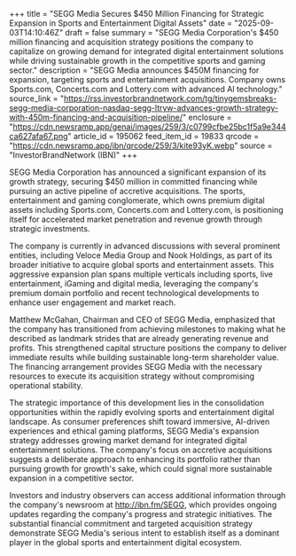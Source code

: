 +++
title = "SEGG Media Secures $450 Million Financing for Strategic Expansion in Sports and Entertainment Digital Assets"
date = "2025-09-03T14:10:46Z"
draft = false
summary = "SEGG Media Corporation's $450 million financing and acquisition strategy positions the company to capitalize on growing demand for integrated digital entertainment solutions while driving sustainable growth in the competitive sports and gaming sector."
description = "SEGG Media announces $450M financing for expansion, targeting sports and entertainment acquisitions. Company owns Sports.com, Concerts.com and Lottery.com with advanced AI technology."
source_link = "https://rss.investorbrandnetwork.com/tg/tinygemsbreaks-segg-media-corporation-nasdaq-segg-ltryw-advances-growth-strategy-with-450m-financing-and-acquisition-pipeline/"
enclosure = "https://cdn.newsramp.app/genai/images/259/3/c0799cfbe25bc1f5a9e344ca627afa67.png"
article_id = 195062
feed_item_id = 19833
qrcode = "https://cdn.newsramp.app/ibn/qrcode/259/3/kite93yK.webp"
source = "InvestorBrandNetwork (IBN)"
+++

<p>SEGG Media Corporation has announced a significant expansion of its growth strategy, securing $450 million in committed financing while pursuing an active pipeline of accretive acquisitions. The sports, entertainment and gaming conglomerate, which owns premium digital assets including Sports.com, Concerts.com and Lottery.com, is positioning itself for accelerated market penetration and revenue growth through strategic investments.</p><p>The company is currently in advanced discussions with several prominent entities, including Veloce Media Group and Nook Holdings, as part of its broader initiative to acquire global sports and entertainment assets. This aggressive expansion plan spans multiple verticals including sports, live entertainment, iGaming and digital media, leveraging the company's premium domain portfolio and recent technological developments to enhance user engagement and market reach.</p><p>Matthew McGahan, Chairman and CEO of SEGG Media, emphasized that the company has transitioned from achieving milestones to making what he described as landmark strides that are already generating revenue and profits. This strengthened capital structure positions the company to deliver immediate results while building sustainable long-term shareholder value. The financing arrangement provides SEGG Media with the necessary resources to execute its acquisition strategy without compromising operational stability.</p><p>The strategic importance of this development lies in the consolidation opportunities within the rapidly evolving sports and entertainment digital landscape. As consumer preferences shift toward immersive, AI-driven experiences and ethical gaming platforms, SEGG Media's expansion strategy addresses growing market demand for integrated digital entertainment solutions. The company's focus on accretive acquisitions suggests a deliberate approach to enhancing its portfolio rather than pursuing growth for growth's sake, which could signal more sustainable expansion in a competitive sector.</p><p>Investors and industry observers can access additional information through the company's newsroom at <a href="http://ibn.fm/SEGG" rel="nofollow" target="_blank">http://ibn.fm/SEGG</a>, which provides ongoing updates regarding the company's progress and strategic initiatives. The substantial financial commitment and targeted acquisition strategy demonstrate SEGG Media's serious intent to establish itself as a dominant player in the global sports and entertainment digital ecosystem.</p>